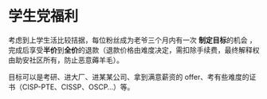 # 学生党福利

考虑到上学生活比较拮据，每位粉丝成为老爷三个月内有一次 **制定目标**的机会 ，完成后享受**半价**到**全价**的退款（退款价格由难度决定，需扣除手续费，最终解释权由助安社区所有，防止恶意薅羊毛）。

目标可以是考研、进大厂、进某某公司、拿到满意薪资的 offer、考有些难度的证书（CISP-PTE、CISSP、OSCP…）等。
